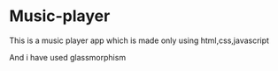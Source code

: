 # Music-player

This is a music player app which is made only using html,css,javascript

And i have used glassmorphism
